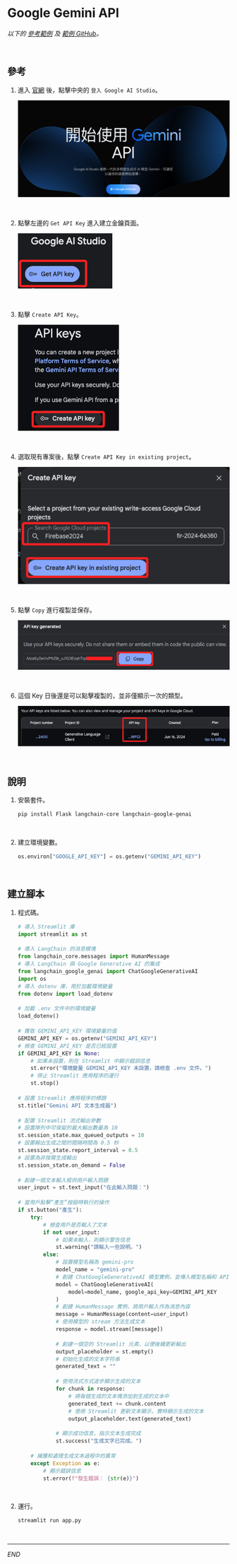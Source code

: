 # Google Gemini API

_以下的 [參考範例](https://medium.com/@proflead/ai-chatbot-python-and-gemini-api-tutorial-for-beginners-c809b08bfe8c) 及 [範例 GitHub](https://github.com/proflead/gemini-flask-app/tree/master)。_

<br>

## 參考 

1. 進入 [官網](https://ai.google.dev/aistudio?hl=zh-tw) 後，點擊中央的 `登入 Google AI Studio`。

    ![](images/img_54.png)

<br>

2. 點擊左邊的 `Get API Key` 進入建立金鑰頁面。

    ![](images/img_55.png)

<br>

3. 點擊 `Create API Key`。

    ![](images/img_56.png)

<br>

4. 選取現有專案後，點擊 `Create API Key in existing project`。

    ![](images/img_57.png)

<br>

5. 點擊 `Copy` 進行複製並保存。

    ![](images/img_58.png)

<br>

6. 這個 Key 日後還是可以點擊複製的，並非僅顯示一次的類型。

    ![](images/img_59.png)

<br>

## 說明 

1. 安裝套件。

    ```bash
    pip install Flask langchain-core langchain-google-genai
    ```

<br>

2. 建立環境變數。

    ```python
    os.environ["GOOGLE_API_KEY"] = os.getenv("GEMINI_API_KEY")
    ```

<br>

## 建立腳本

1. 程式碼。

    ```python
    # 導入 Streamlit 庫
    import streamlit as st

    # 導入 LangChain 的消息模塊
    from langchain_core.messages import HumanMessage
    # 導入 LangChain 與 Google Generative AI 的集成
    from langchain_google_genai import ChatGoogleGenerativeAI
    import os
    # 導入 dotenv 庫，用於加載環境變量
    from dotenv import load_dotenv

    # 加載 .env 文件中的環境變量
    load_dotenv()

    # 獲取 GEMINI_API_KEY 環境變量的值
    GEMINI_API_KEY = os.getenv("GEMINI_API_KEY")
    # 檢查 GEMINI_API_KEY 是否已經設置
    if GEMINI_API_KEY is None:
        # 如果未設置，則在 Streamlit 中顯示錯誤信息
        st.error("環境變量 GEMINI_API_KEY 未設置，請檢查 .env 文件。")
        # 停止 Streamlit 應用程序的運行
        st.stop()

    # 設置 Streamlit 應用程序的標題
    st.title("Gemini API 文本生成器")

    # 配置 Streamlit 流式輸出參數
    # 設置隊列中可保留的最大輸出數量為 10
    st.session_state.max_queued_outputs = 10
    # 設置輸出生成之間的間隔時間為 0.5 秒
    st.session_state.report_interval = 0.5
    # 設置為非按需生成輸出
    st.session_state.on_demand = False

    # 創建一個文本輸入框供用戶輸入問題
    user_input = st.text_input("在此輸入問題：")

    # 當用戶點擊“產生”按鈕時執行的操作
    if st.button("產生"):
        try:
            # 檢查用戶是否輸入了文本
            if not user_input:
                # 如果未輸入，則顯示警告信息
                st.warning("請輸入一些說明。")
            else:
                # 設置模型名稱為 gemini-pro
                model_name = "gemini-pro"
                # 創建 ChatGoogleGenerativeAI 模型實例，並傳入模型名稱和 API 密鑰
                model = ChatGoogleGenerativeAI(
                    model=model_name, google_api_key=GEMINI_API_KEY
                )
                # 創建 HumanMessage 實例，將用戶輸入作為消息內容
                message = HumanMessage(content=user_input)
                # 使用模型的 stream 方法生成文本
                response = model.stream([message])

                # 創建一個空的 Streamlit 元素，以便後續更新輸出
                output_placeholder = st.empty()
                # 初始化生成的文本字符串
                generated_text = ""

                # 使用流式方式逐步顯示生成的文本
                for chunk in response:
                    # 將每個生成的文本塊添加到生成的文本中
                    generated_text += chunk.content
                    # 使用 Streamlit 更新文本顯示，實時顯示生成的文本
                    output_placeholder.text(generated_text)

                # 顯示成功信息，指示文本生成完成
                st.success("生成文字已完成。")

        # 捕獲和處理生成文本過程中的異常
        except Exception as e:
            # 顯示錯誤信息
            st.error(f"發生錯誤： {str(e)}")
    ```

<br>

2. 運行。

    ```bash
    streamlit run app.py
    ```

<br>

___

_END_